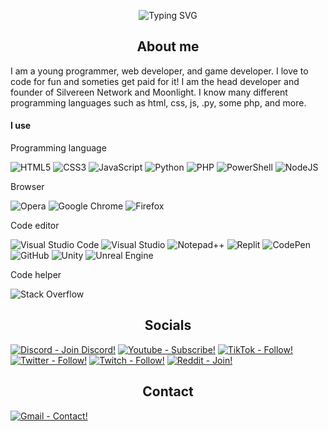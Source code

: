 
<p style="text-align: center;><a href="https://git.io/typing-svg"><img src="https://readme-typing-svg.herokuapp.com?font=Fira+Code&pause=1000&color=00F72F&center=true&width=435&lines=Hello!+I+am+Silvereen;Web+Developer;Codes+in+HTML%2C+CSS%2C+and+JS;Developer+of+Silvereen+Network;Also+created+Moonlight;Check+me+out!+https%3A%2F%2Fsilvereen.net" alt="Typing SVG" /></a></p>
<h2 style="text-align: center">About me</h2>
<p>I am a young programmer, web developer, and game developer. I love to code for fun and someties get paid for it! I am the head developer and founder of Silvereen Network and Moonlight. I know many different programming languages such as html, css, js, .py, some php, and more.
<h4>I use</h4>
<p>Programming language</p>

![HTML5](https://img.shields.io/badge/html5-%23E34F26.svg?style=for-the-badge&logo=html5&logoColor=white)
![CSS3](https://img.shields.io/badge/css3-%231572B6.svg?style=for-the-badge&logo=css3&logoColor=white)
![JavaScript](https://img.shields.io/badge/javascript-%23323330.svg?style=for-the-badge&logo=javascript&logoColor=%23F7DF1E)
![Python](https://img.shields.io/badge/python-3670A0?style=for-the-badge&logo=python&logoColor=ffdd54)
![PHP](https://img.shields.io/badge/php-%23777BB4.svg?style=for-the-badge&logo=php&logoColor=white)
![PowerShell](https://img.shields.io/badge/PowerShell-%235391FE.svg?style=for-the-badge&logo=powershell&logoColor=white)
![NodeJS](https://img.shields.io/badge/node.js-6DA55F?style=for-the-badge&logo=node.js&logoColor=white)

<p>Browser</p>

![Opera](https://img.shields.io/badge/Opera-FF1B2D?style=for-the-badge&logo=Opera&logoColor=white)
![Google Chrome](https://img.shields.io/badge/Google%20Chrome-4285F4?style=for-the-badge&logo=GoogleChrome&logoColor=white)
![Firefox](https://img.shields.io/badge/Firefox-FF7139?style=for-the-badge&logo=Firefox-Browser&logoColor=white)

<p>Code editor</p>

![Visual Studio Code](https://img.shields.io/badge/Visual%20Studio%20Code-0078d7.svg?style=for-the-badge&logo=visual-studio-code&logoColor=white)
![Visual Studio](https://img.shields.io/badge/Visual%20Studio-5C2D91.svg?style=for-the-badge&logo=visual-studio&logoColor=white)
![Notepad++](https://img.shields.io/badge/Notepad++-90E59A.svg?style=for-the-badge&logo=notepad%2b%2b&logoColor=black)
![Replit](https://img.shields.io/badge/Replit-DD1200?style=for-the-badge&logo=Replit&logoColor=white)
![CodePen](https://img.shields.io/badge/Codepen-000000?style=for-the-badge&logo=codepen&logoColor=white)
![GitHub](https://img.shields.io/badge/github-%23121011.svg?style=for-the-badge&logo=github&logoColor=white)
![Unity](https://img.shields.io/badge/unity-%23000000.svg?style=for-the-badge&logo=unity&logoColor=white)
![Unreal Engine](https://img.shields.io/badge/unrealengine-%23313131.svg?style=for-the-badge&logo=unrealengine&logoColor=white)

<p>Code helper</p>

![Stack Overflow](https://img.shields.io/badge/-Stackoverflow-FE7A16?style=for-the-badge&logo=stack-overflow&logoColor=white)


<h2 style="text-align: center">Socials</h2>

[![Discord - Join Discord!](https://img.shields.io/badge/Discord-Join_Discord!-7289da?style=for-the-badge)](https://discord.gg/xSvPDTYS4n)
[![Youtube - Subscribe!](https://img.shields.io/badge/Youtube-Subscribe!-ff0000?style=for-the-badge)](https://www.youtube.com/@silvereennetwork?Sub_Confirmation=1)
[![TikTok - Follow!](https://img.shields.io/badge/TikTok-Follow!-ee1d52?style=for-the-badge)](https://www.tiktok.com/@silvereenofficial)
[![Twitter - Follow!](https://img.shields.io/badge/Twitter-Follow!-00acee?style=for-the-badge)](https://twitter.com/silvereengames)
[![Twitch - Follow!](https://img.shields.io/badge/Twitch-Follow!-9146ff?style=for-the-badge)](https://www.twitch.tv/silvereengames)
[![Reddit - Join!](https://img.shields.io/badge/Reddit-Join!-ff5700?style=for-the-badge)](https://www.reddit.com/user/silvereenoffical/)

<h2 style="text-align: center">Contact</h2>

[![Gmail - Contact!](https://img.shields.io/badge/Gmail-Contact!-fbbc05?style=for-the-badge)](https://mailto:silvereennetwork@gmail.com)